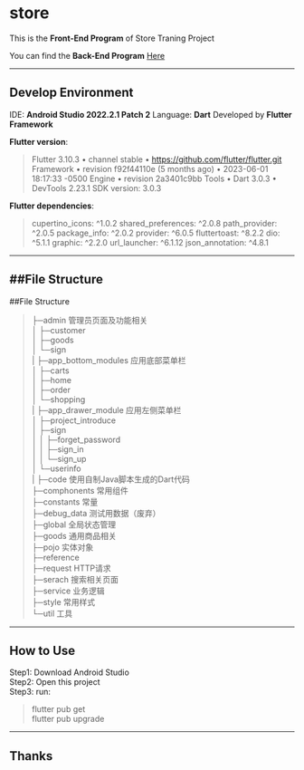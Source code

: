 # store

This is the **Front-End Program** of Store Traning Project

You can find the **Back-End Program** [Here](https://github.com/LastMaggot/store_server)

---
## Develop Environment
IDE: **Android Studio 2022.2.1 Patch 2**
Language: **Dart**
Developed by **Flutter Framework**

**Flutter version**:
>Flutter 3.10.3 • channel stable • https://github.com/flutter/flutter.git
>Framework • revision f92f44110e (5 months ago) • 2023-06-01 18:17:33 -0500
>Engine • revision 2a3401c9bb
>Tools • Dart 3.0.3 • DevTools 2.23.1
>SDK version: 3.0.3

**Flutter dependencies**:
>  cupertino_icons: ^1.0.2
  shared_preferences: ^2.0.8
  path_provider: ^2.0.5
  package_info: ^2.0.2
  provider: ^6.0.5
  fluttertoast: ^8.2.2
  dio: ^5.1.1
  graphic: ^2.2.0
  url_launcher: ^6.1.12
  json_annotation: ^4.8.1
>

---
##File Structure
---
##File Structure  
>├─admin 管理员页面及功能相关  
│  ├─customer   
│  ├─goods  
│  └─sign  
|
├─app_bottom_modules 应用底部菜单栏  
│  ├─carts  
│  ├─home  
│  ├─order  
│  └─shopping  
|
├─app_drawer_module 应用左侧菜单栏  
│  ├─project_introduce  
│  ├─sign  
│  │  ├─forget_password  
│  │  ├─sign_in  
│  │  └─sign_up  
│  └─userinfo  
|
├─code 使用自制Java脚本生成的Dart代码  
├─comphonents   常用组件  
├─constants     常量  
├─debug_data    测试用数据（废弃）  
├─global        全局状态管理  
├─goods         通用商品相关  
├─pojo          实体对象  
├─reference       
├─request       HTTP请求  
├─serach        搜索相关页面  
├─service       业务逻辑  
├─style         常用样式   
└─util          工具  
>

---
## How to Use
Step1: Download Android Studio  
Step2: Open this project  
Step3: run:  
>flutter pub get  
>flutter pub upgrade  
---

## Thanks
